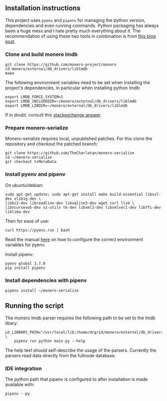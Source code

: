 ## Installation instructions

This project uses `pyenv` and `pipenv` for managing the python version,
dependencies and even running commands. Python packaging has always been a huge
mess and I hate pretty much everything about it. The recommendation of using
these two tools in combination is from [this blog
post](https://gioele.io/pyenv-pipenv).

### Clone and build monero lmdb

```
git clone https://github.com/monero-project/monero
cd monero/external/db_drivers/liblmdb
make
```

The following environment variables need to be set when installing the
project's dependencies, in particular when installing python lmdb:

```
export LMDB_FORCE_SYSTEM=1
export LMDB_INCLUDEDIR=~/monero/external/db_drivers/liblmdb
export LMDB_LIBDIR=~/monero/external/db_drivers/liblmdb
```

If in doubt, consult this [stackexchange
answer](https://monero.stackexchange.com/questions/12234/python-lmdb-version-mismatch).

### Prepare monero-serialize

Monero-serialize requires local, unpublished patches. For this clone the
repository and checkout the patched branch:

```
git clone https://github.com/TheCharlatan/monero-serialize
cd ~/monero-serialize
git checkout txMetaData
```

### Install pyenv and pipenv

On ubuntu/debian:

```
sudo apt-get update; sudo apt-get install make build-essential libssl-dev zlib1g-dev \
libbz2-dev libreadline-dev libsqlite3-dev wget curl llvm \
libncursesw5-dev xz-utils tk-dev libxml2-dev libxmlsec1-dev libffi-dev liblzma-dev
```

Then for ease of use: 

```
curl https://pyenv.run | bash
```

Read the manual [here](https://github.com/pyenv/pyenv#basic-github-checkout) on
how to configure the correct environment variables for pyenv.

Install pipenv:

```
pyenv global 3.7.0
pip install pipenv
```

### Install dependencies with pipenv

```
pipenv install ~/monero-serialize
```

## Running the script

The monero lmdb parser requires the following path to be set to the lmdb
libary:

```
LD_LIBRARY_PATH="/usr/local/lib:/home/drgrid/monero/external/db_drivers/liblmdb" \
    pipenv run python main.py --help
```

The help text should self-describe the usage of the parsers. Currently the
parsers read data directly from the fullnode database.


### IDE integration

The python path that pipenv is configured to after installation is made
available with:

```
pipenv --py
```

